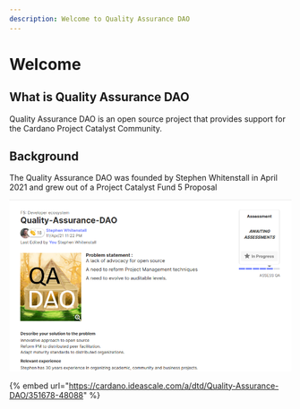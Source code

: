 ```yaml
---
description: Welcome to Quality Assurance DAO
---
```


# Welcome

## What is Quality Assurance DAO

Quality Assurance DAO is an open source project that provides support for the Cardano Project Catalyst Community.

## Background

The Quality Assurance DAO was founded by Stephen Whitenstall in April 2021 and grew out of a Project Catalyst Fund 5 Proposal 

![Quality Assurance DAO Fund 5 Proposal ](.gitbook/assets/2021-07-18-6-.png)

{% embed url="https://cardano.ideascale.com/a/dtd/Quality-Assurance-DAO/351678-48088" %}





